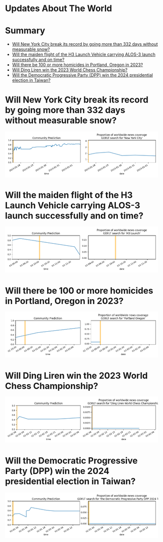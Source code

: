 
Updates About The World
=======================

Summary
=======

* [Will New York City break its record by going more than 332 days without measurable snow?](#will-new-york-city-break-its-record-by-going-more-than-332-days-without-measurable-snow)
* [Will the maiden flight of the H3 Launch Vehicle carrying ALOS-3 launch successfully and on time?](#will-the-maiden-flight-of-the-h3-launch-vehicle-carrying-alos-3-launch-successfully-and-on-time)
* [Will there be 100 or more homicides in Portland, Oregon in 2023?](#will-there-be-100-or-more-homicides-in-portland-oregon-in-2023)
* [Will Ding Liren win the 2023 World Chess Championship?](#will-ding-liren-win-the-2023-world-chess-championship)
* [Will the Democratic Progressive Party (DPP) win the 2024 presidential election in Taiwan?](#will-the-democratic-progressive-party-dpp-win-the-2024-presidential-election-in-taiwan)

# Will New York City break its record by going more than 332 days without measurable snow?


![NYC Breaks its Record for Snowless Days](assets/01.png)
# Will the maiden flight of the H3 Launch Vehicle carrying ALOS-3 launch successfully and on time?


![H3 Launch Vehicle with ALOS-3 Maiden Launch](assets/03.png)
# Will there be 100 or more homicides in Portland, Oregon in 2023?


![Homicide in Portland in 2023](assets/05.png)
# Will Ding Liren win the 2023 World Chess Championship?


![Who will become 2023 World Chess Champion?](assets/06.png)
# Will the Democratic Progressive Party (DPP) win the 2024 presidential election in Taiwan?


![2024 Taiwan presidential election](assets/07.png)